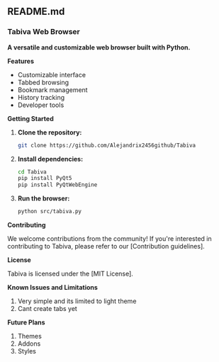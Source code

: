 ## **README.md**

### **Tabiva Web Browser**

**A versatile and customizable web browser built with Python.**

**Features**

* Customizable interface
* Tabbed browsing
* Bookmark management
* History tracking
* Developer tools

**Getting Started**

1. **Clone the repository:**
   ```bash
   git clone https://github.com/Alejandrix2456github/Tabiva
   ```
2. **Install dependencies:**
   ```bash
   cd Tabiva
   pip install PyQt5
   pip install PyQtWebEngine
   ```
3. **Run the browser:**
   ```bash
   python src/tabiva.py
   ```

**Contributing**

We welcome contributions from the community! If you're interested in contributing to Tabiva, please refer to our [Contribution guidelines].

**License**

Tabiva is licensed under the [MIT License].


**Known Issues and Limitations**

1. Very simple and its limited to light theme
2. Cant create tabs yet

**Future Plans**

1. Themes
2. Addons
3. Styles
